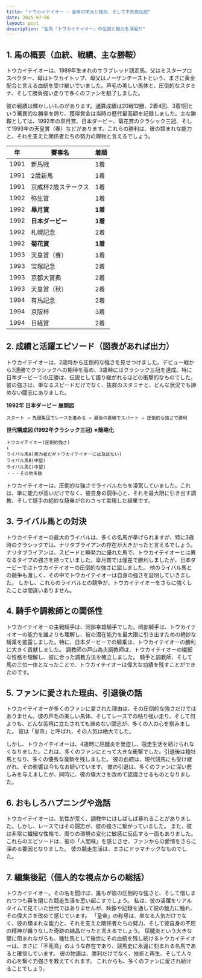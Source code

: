 ```yaml
---
title: "トウカイテイオー - 皇帝の栄光と挫折、そして不死鳥伝説"
date: 2025-07-06
layout: post
description: "名馬『トウカイテイオー』の伝説と魅力を深堀り"
---
```


## 1. 馬の概要（血統、戦績、主な勝鞍）

トウカイテイオーは、1989年生まれのサラブレッド競走馬。父はミスタープロスペクター、母はトウカイトップ、母父はノーザンテーストという、まさに黄金配合と言える血統を受け継いでいました。芦毛の美しい馬体と、圧倒的なスタミナ、そして勝負強い走りで多くのファンを魅了しました。

彼の戦績は輝かしいものがあります。通算成績は20戦12勝、2着4回、3着1回という驚異的な勝率を誇り、獲得賞金は当時の歴代最高額を記録しました。主な勝鞍としては、1992年の皐月賞、日本ダービー、菊花賞のクラシック三冠、そして1993年の天皇賞（春）などがあります。これらの勝利は、彼の類まれな能力と、それを支えた関係者たちの努力の賜物と言えるでしょう。

| 年 | 賽事名 | 着順 |
|---|---|---|
| 1991 | 新馬戦 | 1着 |
| 1991 | 2歳新馬 | 1着 |
| 1991 | 京成杯2歳ステークス | 1着 |
| 1992 | 弥生賞 | 1着 |
| 1992 | **皐月賞** | **1着** |
| 1992 | **日本ダービー** | **1着** |
| 1992 | 札幌記念 | 2着 |
| 1992 | **菊花賞** | **1着** |
| 1993 | 天皇賞（春） | 1着 |
| 1993 | 宝塚記念 | 2着 |
| 1993 | 京都大賞典 | 2着 |
| 1993 | 天皇賞（秋） | 2着 |
| 1994 | 有馬記念 | 2着 |
| 1994 | 京阪杯 | 3着 |
| 1994 | 日経賞 | 2着 |


## 2. 成績と活躍エピソード（図表があれば出力）

トウカイテイオーは、2歳時から圧倒的な強さを見せつけました。デビュー戦から3連勝でクラシックへの期待を高め、3歳時にはクラシック三冠を達成。特に日本ダービーでの圧勝は、伝説として語り継がれるほどの衝撃的なものでした。  彼の強さは、単なるスピードだけでなく、抜群のスタミナと、どんな状況でも諦めない闘志にありました。

**1992年 日本ダービー 展開図**

```
スタート → 先頭集団でレースを進める → 最後の直線でスパート → 圧倒的な強さで勝利
```

**世代構成図 (1992年クラシック三冠)  ※簡略化**

```
トウカイテイオー(圧倒的強さ)
↓
ライバル馬A(実力者だがトウカイテイオーには及ばない)
ライバル馬B(中堅)
ライバル馬C(中堅)
・・・その他多数
```

トウカイテイオーは、圧倒的な強さでライバルたちを凌駕していました。これは、単に能力が高いだけでなく、彼自身の闘争心と、それを最大限に引き出す調教、そして騎手の絶妙な騎乗が合わさって実現した結果です。


## 3. ライバル馬との対決

トウカイテイオーの最大のライバルは、多くの名馬が挙げられますが、特に3歳時のクラシックでは、ナリタブライアンの存在が大きかったと言えるでしょう。ナリタブライアンは、スピードと瞬発力に優れた馬で、トウカイテイオーとは異なるタイプの強さを持っていました。皐月賞では僅差で勝利しましたが、日本ダービーではトウカイテイオーの圧倒的な強さに屈しました。  他のライバル馬との競争も激しく、その中でトウカイテイオーは自身の強さを証明していきました。  しかし、これらのライバルとの競争が、トウカイテイオーをさらに強くしたことは間違いありません。


## 4. 騎手や調教師との関係性

トウカイテイオーの主戦騎手は、岡部幸雄騎手でした。岡部騎手は、トウカイテイオーの能力を誰よりも理解し、彼の潜在能力を最大限に引き出すための絶妙な騎乗を披露しました。特に、日本ダービーでの騎乗は、トウカイテイオーの勝利に大きく貢献しました。  調教師の戸山為夫調教師は、トウカイテイオーの繊細な性格を理解し、彼に合った調教方法を確立しました。  騎手と調教師、そして馬の三位一体となったことで、トウカイテイオーは偉大な功績を残すことができたのです。


## 5. ファンに愛された理由、引退後の話

トウカイテイオーが多くのファンに愛された理由は、その圧倒的な強さだけではありません。彼の芦毛の美しい馬体、そしてレースでの粘り強い走り、そして何よりも、どんな苦境に立たされても諦めない闘志が、多くの人の心を掴みました。  彼は「皇帝」と呼ばれ、その人気は絶大でした。

しかし、トウカイテイオーは、4歳時に屈腱炎を発症し、競走生活を続けられなくなりました。これは、多くのファンにとって大きな衝撃でした。引退後は種牡馬となり、多くの優秀な産駒を残しました。  彼の血統は、現代競馬にも受け継がれ、その影響は今もなお続いています。  彼の引退は、多くのファンに深い悲しみを与えましたが、同時に、彼の偉大さを改めて認識させるものとなりました。


## 6. おもしろハプニングや逸話

トウカイテイオーは、気性が荒く、調教中にはしばしば暴れることがありました。しかし、レースではその闘志が、彼の強さに繋がっていました。  また、彼は非常に繊細な性格で、周りの環境の変化に敏感に反応する一面もありました。  これらのエピソードは、彼の「人間味」を感じさせ、ファンからの愛情をさらに深める要因となりました。  彼の競走生活は、まさにドラマチックなものでした。


## 7. 編集後記（個人的な視点からの総括）

トウカイテイオー。その名を聞けば、誰もが彼の圧倒的な強さと、そして惜しまれつつも幕を閉じた競走生活を思い起こすでしょう。  私は、彼の活躍をリアルタイムで見ていた世代ではありませんが、映像や記録を通して彼の魅力に触れ、その偉大さを改めて感じています。  「皇帝」の称号は、単なる人気だけでなく、彼の類まれな能力と、それを支えた関係者たちの努力、そして彼自身の不屈の精神が織りなした奇跡の結晶だったと言えるでしょう。  屈腱炎という大きな壁に阻まれながらも、種牡馬として後世にその血統を残し続けるトウカイテイオーは、まさに「不死鳥」のような存在であり、競馬史に永遠に刻まれる名馬であると確信しています。  彼の物語は、勝利だけでなく、挫折と再生、そして人々の心を繋ぐ力強さを教えてくれます。  これからも、多くのファンに愛され続けることでしょう。
